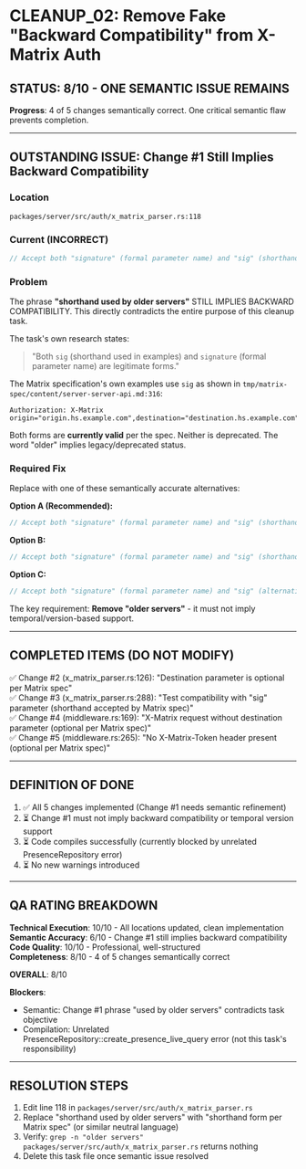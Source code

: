 # CLEANUP_02: Remove Fake "Backward Compatibility" from X-Matrix Auth

## STATUS: 8/10 - ONE SEMANTIC ISSUE REMAINS

**Progress**: 4 of 5 changes semantically correct. One critical semantic flaw prevents completion.

---

## OUTSTANDING ISSUE: Change #1 Still Implies Backward Compatibility

### Location
`packages/server/src/auth/x_matrix_parser.rs:118`

### Current (INCORRECT)
```rust
// Accept both "signature" (formal parameter name) and "sig" (shorthand used by older servers) per Matrix spec
```

### Problem
The phrase **"shorthand used by older servers"** STILL IMPLIES BACKWARD COMPATIBILITY. This directly contradicts the entire purpose of this cleanup task.

The task's own research states:
> "Both `sig` (shorthand used in examples) and `signature` (formal parameter name) are legitimate forms."

The Matrix specification's own examples use `sig` as shown in `tmp/matrix-spec/content/server-server-api.md:316`:
```http
Authorization: X-Matrix origin="origin.hs.example.com",destination="destination.hs.example.com",key="ed25519:key1",sig="ABCDEF..."
```

Both forms are **currently valid** per the spec. Neither is deprecated. The word "older" implies legacy/deprecated status.

### Required Fix
Replace with one of these semantically accurate alternatives:

**Option A (Recommended):**
```rust
// Accept both "signature" (formal parameter name) and "sig" (shorthand form per Matrix spec)
```

**Option B:**
```rust
// Accept both "signature" (formal parameter name) and "sig" (shorthand used in Matrix spec examples)
```

**Option C:**
```rust
// Accept both "signature" (formal parameter name) and "sig" (alternative form per Matrix spec)
```

The key requirement: **Remove "older servers"** - it must not imply temporal/version-based support.

---

## COMPLETED ITEMS (DO NOT MODIFY)

✅ Change #2 (x_matrix_parser.rs:126): "Destination parameter is optional per Matrix spec"  
✅ Change #3 (x_matrix_parser.rs:288): "Test compatibility with "sig" parameter (shorthand accepted by Matrix spec)"  
✅ Change #4 (middleware.rs:169): "X-Matrix request without destination parameter (optional per Matrix spec)"  
✅ Change #5 (middleware.rs:265): "No X-Matrix-Token header present (optional per Matrix spec)"

---

## DEFINITION OF DONE

1. ✅ All 5 changes implemented (Change #1 needs semantic refinement)
2. ⏳ Change #1 must not imply backward compatibility or temporal version support
3. ⏳ Code compiles successfully (currently blocked by unrelated PresenceRepository error)
4. ⏳ No new warnings introduced

---

## QA RATING BREAKDOWN

**Technical Execution**: 10/10 - All locations updated, clean implementation  
**Semantic Accuracy**: 6/10 - Change #1 still implies backward compatibility  
**Code Quality**: 10/10 - Professional, well-structured  
**Completeness**: 8/10 - 4 of 5 changes semantically correct

**OVERALL**: 8/10

**Blockers**:
- Semantic: Change #1 phrase "used by older servers" contradicts task objective
- Compilation: Unrelated PresenceRepository::create_presence_live_query error (not this task's responsibility)

---

## RESOLUTION STEPS

1. Edit line 118 in `packages/server/src/auth/x_matrix_parser.rs`
2. Replace "shorthand used by older servers" with "shorthand form per Matrix spec" (or similar neutral language)
3. Verify: `grep -n "older servers" packages/server/src/auth/x_matrix_parser.rs` returns nothing
4. Delete this task file once semantic issue resolved
